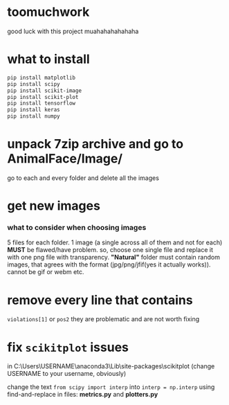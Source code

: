 # toomuchwork
good luck with this project muahahahahahaha

# what to install
```bash
pip install matplotlib
pip install scipy
pip install scikit-image
pip install scikit-plot
pip install tensorflow
pip install keras
pip install numpy
```

# unpack 7zip archive and go to AnimalFace/Image/
go to each and every folder and delete all the images

# get new images
### what to consider when choosing images
5 files for each folder.
1 image (a single across all of them and not for each) **MUST** be flawed/have problem.
so, choose one single file and replace it with one png file with transparency.
**"Natural"** folder must contain random images, that agrees with the format (jpg/png/jfif(yes it actually works)). cannot be gif or webm etc.

# remove every line that contains
`violations[1]` or `pos2`
they are problematic and are not worth fixing

# fix `scikitplot` issues
in
C:\Users\USERNAME\anaconda3\Lib\site-packages\scikitplot
(change USERNAME to your username, obviously)

change the text `from scipy import interp` into `interp = np.interp` using find-and-replace in files: **metrics.py** and **plotters.py**

